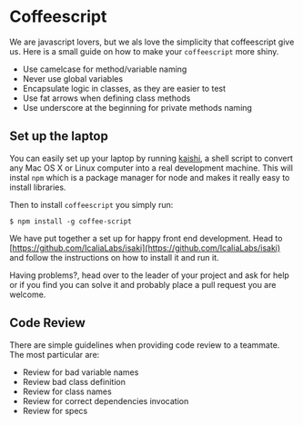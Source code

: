# Coffeescript

We are javascript lovers, but we als love the simplicity that coffeescript give us. Here is a small guide on how to  make your `coffeescript` more shiny.

* Use camelcase for method/variable naming
* Never use global variables
* Encapsulate logic in classes, as they are easier to test
* Use fat arrows when defining class methods
* Use underscore at the beginning for private methods naming

## Set up the laptop

You can easily set up your laptop by running [kaishi](https://github.com/IcaliaLabs/kaishi), a shell script to convert any Mac OS X or Linux computer into a real development machine. This will instal `npm` which is a package manager for node and makes it really easy to install libraries.

Then to install `coffeescript` you simply run:

```console
$ npm install -g coffee-script
```

We have put together a set up for happy front end development. Head to [https://github.com/IcaliaLabs/isaki](https://github.com/IcaliaLabs/isaki) and follow the instructions on how to install it and run it.

Having problems?, head over to the leader of your project and ask for help or if you find you can solve it and probably place a pull request you are welcome.

## Code Review

There are simple guidelines when providing code review to a teammate. The most particular are:

* Review for bad variable names
* Review bad class definition
* Review for class names
* Review for correct dependencies invocation
* Review for specs

